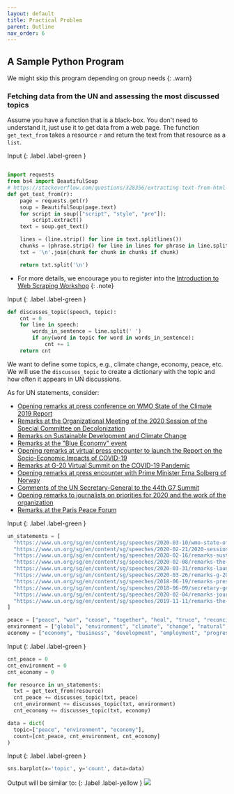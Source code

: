 ```yaml
---
layout: default
title: Practical Problem
parent: Outline
nav_order: 6
---
```


## A Sample Python Program

We might skip this program depending on group needs
{: .warn}

### Fetching data from the UN and assessing the most discussed topics 

Assume you have a function that is a black-box. You don't need to understand it, just use it to get data from a web page.
The function `get_text_from` takes a resource `r` and return the text from that resource as a `list`.

Input
{: .label .label-green }
```python

import requests
from bs4 import BeautifulSoup
# https://stackoverflow.com/questions/328356/extracting-text-from-html-file-using-python
def get_text_from(r):
    page = requests.get(r)
    soup = BeautifulSoup(page.text)    
    for script in soup(["script", "style", "pre"]):
        script.extract()
    text = soup.get_text()

    lines = (line.strip() for line in text.splitlines())
    chunks = (phrase.strip() for line in lines for phrase in line.split("  "))
    txt = '\n'.join(chunk for chunk in chunks if chunk)

    return txt.split('\n')
```


- For more details, we encourage you to register into the [Introduction to Web Scraping Workshop](https://ubc-library-rc.github.io/intro-web-scraping/)
{: .note}

Input
{: .label .label-green }
```python
def discusses_topic(speech, topic):
    cnt = 0
    for line in speech:
        words_in_sentence = line.split(' ')
        if any(word in topic for word in words_in_sentence):
            cnt += 1
    return cnt
```



We want to define some topics, e.g., climate change, economy, peace, etc. We will use the `discusses_topic` to create a dictionary with the topic and how often it appears in UN discussions. 


As for UN statements, consider:

- [Opening remarks at press conference on WMO State of the Climate 2019 Report](https://www.un.org/sg/en/content/sg/speeches/2020-03-10/wmo-state-of-the-climate-2019-report-remarks)
- [Remarks at the Organizational Meeting of the 2020 Session of the Special Committee on Decolonization](https://www.un.org/sg/en/content/sg/speeches/2020-02-21/2020-session-of-special-committee-decolonization-remarks)
- [Remarks on Sustainable Development and Climate Change](https://www.un.org/sg/en/content/sg/speeches/2020-02-16/remarks-sustainable-development-and-climate-change)
- [Remarks at the "Blue Economy" event](https://www.un.org/sg/en/content/sg/speeches/2020-02-08/remarks-the-blue-economy-event)
- [Opening remarks at virtual press encounter to launch the Report on the Socio-Economic Impacts of COVID-19](https://www.un.org/sg/en/content/sg/speeches/2020-03-31/remarks-launch-of-report-the-socio-economic-impacts-of-covid-19)
- [Remarks at G-20 Virtual Summit on the COVID-19 Pandemic](https://www.un.org/sg/en/content/sg/speeches/2020-03-26/remarks-g-20-virtual-summit-covid-19-pandemic)
- [Opening remarks at press encounter with Prime Minister Erna Solberg of Norway](https://www.un.org/sg/en/content/sg/speeches/2018-06-19/remarks-press-encounter-pm-solberg-norway)
- [Comments of the UN Secretary-General to the 44th G7 Summit](https://www.un.org/sg/en/content/sg/speeches/2018-06-09/secretary-general-comments-44th-g7-summit)
- [Opening remarks to journalists on priorities for 2020 and the work of the organization](https://www.un.org/sg/en/content/sg/speeches/2020-02-04/remarks-journalists-priorities-for-2020-and-work-of-organization)
- [Remarks at the Paris Peace Forum](https://www.un.org/sg/en/content/sg/speeches/2019-11-11/remarks-the-paris-peace-forum)


Input
{: .label .label-green }
```python
un_statements = [
  "https://www.un.org/sg/en/content/sg/speeches/2020-03-10/wmo-state-of-the-climate-2019-report-remarks",
  "https://www.un.org/sg/en/content/sg/speeches/2020-02-21/2020-session-of-special-committee-decolonization-remarks",
  "https://www.un.org/sg/en/content/sg/speeches/2020-02-16/remarks-sustainable-development-and-climate-change",
  "https://www.un.org/sg/en/content/sg/speeches/2020-02-08/remarks-the-blue-economy-event",
  "https://www.un.org/sg/en/content/sg/speeches/2020-03-31/remarks-launch-of-report-the-socio-economic-impacts-of-covid-19",
  "https://www.un.org/sg/en/content/sg/speeches/2020-03-26/remarks-g-20-virtual-summit-covid-19-pandemic",
  "https://www.un.org/sg/en/content/sg/speeches/2018-06-19/remarks-press-encounter-pm-solberg-norway",
  "https://www.un.org/sg/en/content/sg/speeches/2018-06-09/secretary-general-comments-44th-g7-summit",
  "https://www.un.org/sg/en/content/sg/speeches/2020-02-04/remarks-journalists-priorities-for-2020-and-work-of-organization",
  "https://www.un.org/sg/en/content/sg/speeches/2019-11-11/remarks-the-paris-peace-forum"
]

peace = ["peace", "war", "cease", "together", "heal", "truce", "reconciliation", "union", "treaty"]
environment = ["global", "environment", "climate", "change", "natural", "warming", "temperature", "resources"]
economy = ["economy", "business", "development", "employment", "progress", "job", "capital", "dollars"]
```


Input
{: .label .label-green }
```python
cnt_peace = 0
cnt_environment = 0
cnt_economy = 0

for resource in un_statements:
  txt = get_text_from(resource)
  cnt_peace += discusses_topic(txt, peace)
  cnt_environment += discusses_topic(txt, environment)
  cnt_economy += discusses_topic(txt, economy)

data = dict(
  topic=["peace", "environment", "economy"],
  count=[cnt_peace, cnt_environment, cnt_economy]
)
```


Input
{: .label .label-green }
```python
sns.barplot(x='topic', y='count', data=data)
```

Output will be similar to:
{: .label .label-yellow }
<img src="{{site.baseurl}}/content/figures/bar_plot.png">